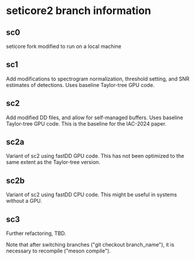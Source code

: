 # seticore2 branch information

## sc0

seticore fork modified to run on a local machine

## sc1

Add modifications to spectrogram normalization, threshold setting, and SNR estimates of detections.
Uses baseline Taylor-tree GPU code.  

## sc2

Add modified DD files, and allow for self-managed buffers.  Uses baseline Taylor-tree GPU code. This is the baseline for the IAC-2024 paper.

## sc2a

Variant of sc2 using fastDD GPU code.  This has not been optimized to the same extent as the Taylor-tree version.

## sc2b

Variant of sc2 using fastDD CPU code.  This might be useful in systems without a GPU.

## sc3

Further refactoring, TBD.

Note that after switching branches ("git checkout branch_name"), it is necessary to recompile ("meson compile").
